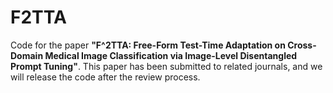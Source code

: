 # F2TTA

Code for the paper **"F^2TTA: Free-Form Test-Time Adaptation on Cross-Domain Medical Image Classification via Image-Level Disentangled Prompt Tuning"**. This paper has been submitted to related journals, and we will release the code after the review process.

